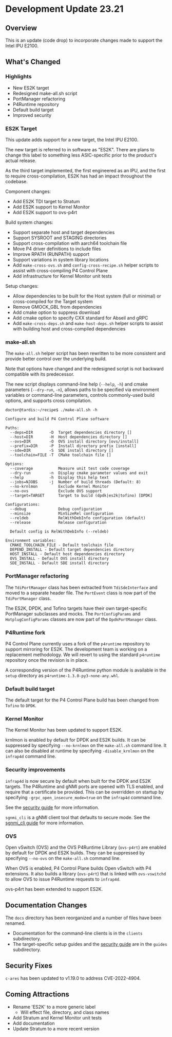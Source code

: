 # Development Update 23.21

## Overview

This is an update (code drop) to incorporate changes made to support
the Intel IPU E2100.

## What's Changed

### Highlights

- New ES2K target
- Redesigned make-all.sh script
- PortManager refactoring
- P4Runtime repository
- Default build target
- Improved security

### ES2K Target

This update adds support for a new target, the Intel IPU E2100.

The new target is referred to in software as "ES2K". There are plans to
change this label to something less ASIC-specific prior to the product's
actual release.

As the third target implemented, the first engineered as an IPU, and the first
to require cross-compilation, ES2K has had an impact throughout the codebase.

Component changes:

- Add ES2K TDI target to Stratum
- Add ES2K support to Kernel Monitor
- Add ES2K support to ovs-p4rt

Build system changes:

- Support separate host and target dependencies
- Support SYSROOT and STAGING directories
- Support cross-compilation with aarch64 toolchain file
- Move P4 driver definitions to include files
- Improve RPATH (RUNPATH) support
- Support variations in system library locations
- Add `make-cross-ovs.sh` and `config-cross-recipe.sh` helper scripts
  to assist with cross-compiling P4 Control Plane
- Add infrastructure for Kernel Monitor unit tests

Setup changes:

- Allow dependencies to be built for the Host system (full or minimal)
  or cross-compiled for the Target system
- Remove GMOCK_GBL from dependencies
- Add cmake option to suppress download
- Add cmake option to specify CXX standard for Abseil and gRPC
- Add `make-cross-deps.sh` and `make-host-deps.sh` helper scripts to assist
  with building host and cross-compiled dependencies

### make-all.sh

The `make-all.sh` helper script has been rewritten to be more consistent
and provide better control over the underlying build.

Note that options have changed and the redesigned script is not backward
compatible with its predecessor.

The new script displays command-line help (`--help`, `-h`) and cmake parameters
(`--dry-run`, `-n`), allows paths to be specified via environment variables
or command-line parameters, controls commonly-used build options, and supports
cross compilation.

```text
doctor@tardis:~/recipe$ ./make-all.sh -h

Configure and build P4 Control Plane software

Paths:
  --deps=DIR       -D  Target dependencies directory []
  --host=DIR       -H  Host dependencies directory []
  --ovs=DIR        -O  OVS install directory [ovs/install]
  --prefix=DIR     -P  Install directory prefix [install]
  --sde=DIR        -S  SDE install directory []
  --toolchain=FILE -T  CMake toolchain file []

Options:
  --coverage           Measure unit test code coverage
  --dry-run        -n  Display cmake parameter values and exit
  --help           -h  Display this help text
  --jobs=NJOBS     -j  Number of build threads (Default: 8)
  --no-krnlmon         Exclude Kernel Monitor
  --no-ovs             Exclude OVS support
  --target=TARGET      Target to build (dpdk|es2k|tofino) [DPDK]

Configurations:
  --debug              Debug configuration
  --minsize            MinSizeRel configuration
  --reldeb             RelWithDebInfo configuration (default)
  --release            Release configuration

  Default config is RelWithDebInfo (--reldeb)

Environment variables:
  CMAKE_TOOLCHAIN_FILE - Default toolchain file
  DEPEND_INSTALL - Default target dependencies directory
  HOST_INSTALL - Default host dependencies directory
  OVS_INSTALL - Default OVS install directory
  SDE_INSTALL - Default SDE install directory
  ```

### PortManager refactoring

The `TdiPortManager` class has been extracted from `TdiSdeInterface` and
moved to a separate header file. The `PortEvent` class is now part of the
`TdiPortManager` class.

The ES2K, DPDK, and Tofino targets have their own target-specific PortManager
subclasses and mocks. The `PortConfigParams` and `HotplugConfigParams` classes
are now part of the `DpdkPortManager` class.

### P4Runtime fork

P4 Control Plane currently uses a fork of the `p4runtime` repository to
support mirroring for ES2K. The development team is working on a replacement
methodology. We will revert to using the standard `p4runtime` repository once
the revision is in place.

A corresponding version of the P4Runtime python module is available in the
`setup` directory as `p4runtime-1.3.0-py3-none-any.whl`.

### Default build target

The default target for the P4 Control Plane build has been changed from
`Tofino` to `DPDK`.

### Kernel Monitor

The Kernel Monitor has been updated to support ES2K.

krnlmon is enabled by default for DPDK and ES2K builds. It can be suppressed
by specifying `--no-krnlmon` on the `make-all.sh` command line. It can also
be disabled at runtime by specifying `-disable_krnlmon` on the `infrap4d`
command line.

### Security improvements

`infrap4d` is now secure by default when built for the DPDK and ES2K targets.
The P4Runtime and gNMI ports are opened with TLS enabled, and require that a
certificate be provided. This can be overridden on startup by specifying
`-grpc_open_insecure_mode=true` on the `infrap4d` command line.

See the [security guide](../guides/security-guide.md) for more information.

`sgnmi_cli` is a gNMI client tool that defaults to secure mode. See the
[sgnmi_cli guide](../clients/sgnmi_cli.rst) for more information.

### OVS

Open vSwitch (OVS) and the OVS P4Runtime Library (`ovs-p4rt`) are enabled by
default for DPDK and ES2K builds. They can be suppressed by specifying
`--no-ovs` on the `make-all.sh` command line.

When OVS is enabled, P4 Control Plane builds Open vSwitch with P4 extensions.
It also builds a library (`ovs-p4rt`) that is linked with `ovs-vswitchd` to
allow OVS to issue P4Runtime requests to `infrap4d`.

ovs-p4rt has been extended to support ES2K.

## Documentation Changes

The `docs` directory has been reorganized and a number of files have been
renamed.

- Documentation for the command-line clients is in the `clients` subdirectory.
- The target-specific setup guides and the [security guide](../guides/security-guide.md)
  are in the `guides` subdirectory.

## Security Fixes

`c-ares` has been updated to v1.19.0 to address CVE-2022-4904.

## Coming Attractions

- Rename 'ES2K' to a more generic label
  - Will effect file, directory, and class names
- Add Stratum and Kernel Monitor unit tests
- Add documentation
- Update Stratum to a more recent version
